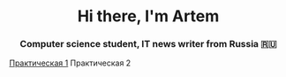 <h1 align="center">Hi there, I'm Artem</h1>
<h3 align="center">Computer science student, IT news writer from Russia 🇷🇺</h3>
<a href="Lab1/Lab1/Controllers/WeatherForecastController.cs" target="_blank">Практическая 1</a>
<a1 href="Lab2/Lab1/Controllers/WeatherForecastController.cs" target="_blank">Практическая 2</a1>
